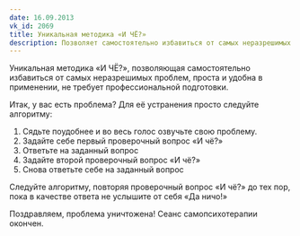 ```yaml
---
date: 16.09.2013
vk_id: 2069
title: Уникальная методика «И ЧЁ?»
description: Позволяет самостоятельно избавиться от самых неразрешимых проблем, проста и удобна в применении, не требует профессиональной подготовки
---
```


Уникальная методика «И ЧЁ?», позволяющая самостоятельно избавиться от самых неразрешимых проблем, проста и удобна в применении, не требует профессиональной подготовки.

Итак, у вас есть проблема? Для её устранения просто следуйте алгоритму:

1. Сядьте поудобнее и во весь голос озвучьте свою проблему.
2. Задайте себе первый проверочный вопрос «И чё?»
3. Ответьте на заданный вопрос
4. Задайте второй проверочный вопрос «И чё?»
5. Снова ответьте себе на заданный вопрос

Следуйте алгоритму, повторяя проверочный вопрос «И чё?» до тех пор, пока в качестве ответа не услышите от себя «Да ничо&#33;»

Поздравляем, проблема уничтожена&#33; Сеанс самопсихотерапии окончен.
